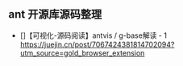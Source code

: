 ## ant 开源库源码整理


- []【可视化-源码阅读】antvis / g-base解读 - 1 
  https://juejin.cn/post/7067424381814702094?utm_source=gold_browser_extension